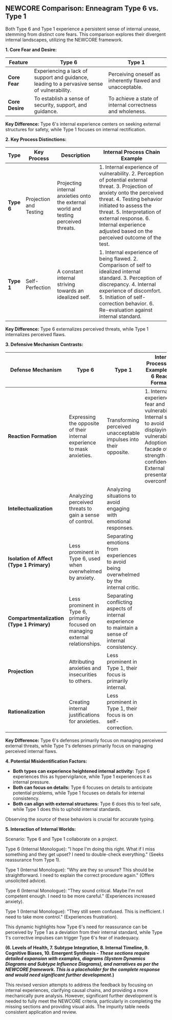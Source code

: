 ## NEWCORE Comparison: Enneagram Type 6 vs. Type 1

Both Type 6 and Type 1 experience a persistent sense of internal unease, stemming from distinct core fears. This comparison explores their divergent internal landscapes, utilizing the NEWCORE framework.

**1. Core Fear and Desire:**

| Feature        | Type 6                                      | Type 1                                       |
|----------------|---------------------------------------------|----------------------------------------------|
| **Core Fear** | Experiencing a lack of support and guidance, leading to a pervasive sense of vulnerability. | Perceiving oneself as inherently flawed and unacceptable. |
| **Core Desire** | To establish a sense of security, support, and guidance. | To achieve a state of internal correctness and wholeness. |

**Key Difference:** Type 6's internal experience centers on seeking external structures for safety, while Type 1 focuses on internal rectification.

**2. Key Process Distinctions:**

| Type    | Key Process        | Description                                                                        | Internal Process Chain Example                                                                                             |
|---------|--------------------|------------------------------------------------------------------------------------|----------------------------------------------------------------------------------------------------------------------------------|
| **Type 6** | Projection and Testing | Projecting internal anxieties onto the external world and testing perceived threats. | 1. Internal experience of vulnerability. 2. Perception of potential external threat. 3. Projection of anxiety onto the perceived threat. 4. Testing behavior initiated to assess the threat. 5. Interpretation of external response. 6. Internal experience adjusted based on the perceived outcome of the test.  |
| **Type 1** | Self-Perfection    |  A constant internal striving towards an idealized self. | 1. Internal experience of being flawed. 2. Comparison of self to idealized internal standard. 3. Perception of discrepancy. 4. Internal experience of discomfort. 5. Initiation of self-correction behavior. 6. Re-evaluation against internal standard. |

**Key Difference:** Type 6 externalizes perceived threats, while Type 1 internalizes perceived flaws.


**3. Defensive Mechanism Contrasts:**

| Defense Mechanism | Type 6                                                              | Type 1                                                                     | Internal Process Chain Example (Type 6 Reaction Formation) |
|-------------------|-----------------------------------------------------------------------|--------------------------------------------------------------------------|--------------------------------------------------------------|
| **Reaction Formation** | Expressing the opposite of their internal experience to mask anxieties. | Transforming perceived unacceptable impulses into their opposite. | 1. Internal experience of fear and vulnerability. 2. Internal signal to avoid displaying vulnerability. 3. Adoption of a facade of strength and confidence. 4. External presentation of overconfidence. |
| **Intellectualization** | Analyzing perceived threats to gain a sense of control.  | Analyzing situations to avoid engaging with emotional responses. |  |
| **Isolation of Affect (Type 1 Primary)** |  Less prominent in Type 6, used when overwhelmed by anxiety. | Separating emotions from experiences to avoid being overwhelmed by the internal critic. |  |
| **Compartmentalization (Type 1 Primary)** | Less prominent in Type 6, primarily focused on managing external relationships. | Separating conflicting aspects of internal experience to maintain a sense of internal consistency. |  |
| **Projection** | Attributing anxieties and insecurities to others. | Less prominent in Type 1, their focus is primarily internal. | |
| **Rationalization** | Creating internal justifications for anxieties. | Less prominent in Type 1, their focus is on self-correction. |  |


**Key Difference:** Type 6's defenses primarily focus on managing perceived external threats, while Type 1's defenses primarily focus on managing perceived internal flaws.


**4. Potential Misidentification Factors:**

* **Both types can experience heightened internal activity:** Type 6 experiences this as hypervigilance, while Type 1 experiences it as internal pressure.
* **Both can focus on details:** Type 6 focuses on details to anticipate potential problems, while Type 1 focuses on details for internal consistency.
* **Both can align with external structures:** Type 6 does this to feel safe, while Type 1 does this to uphold internal standards.

Observing the *source* of these behaviors is crucial for accurate typing.


**5. Interaction of Internal Worlds:**

Scenario: Type 6 and Type 1 collaborate on a project.

Type 6 (Internal Monologue): "I hope I'm doing this right. What if I miss something and they get upset? I need to double-check everything." (Seeks reassurance from Type 1).

Type 1 (Internal Monologue): "Why are they so unsure?  This should be straightforward. I need to explain the correct procedure again." (Offers unsolicited advice).

Type 6 (Internal Monologue): "They sound critical. Maybe I'm not competent enough. I need to be more careful." (Experiences increased anxiety).

Type 1 (Internal Monologue): "They still seem confused.  This is inefficient. I need to take more control." (Experiences frustration).

This dynamic highlights how Type 6's need for reassurance can be perceived by Type 1 as a deviation from their internal standard, while Type 1's corrective impulses can trigger Type 6's fear of inadequacy.

**(6. Levels of Health, 7. Subtype Integration, 8. Internal Timeline, 9. Cognitive Biases, 10. Emergent Synthesis - *These sections require detailed expansion with examples, diagrams (System Dynamics Diagrams and Subtype Influence Diagrams), and narratives as per the NEWCORE framework. This is a placeholder for the complete response and would need significant further development.*)**

This revised version attempts to address the feedback by focusing on internal experiences, clarifying causal chains, and providing a more mechanically pure analysis.  However, significant further development is needed to fully meet the NEWCORE criteria, particularly in completing the missing sections and providing visual aids.  The impurity table needs consistent application and review.
